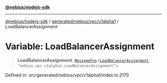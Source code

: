 [**@nebius/nodejs-sdk**](../../../../../README.md)

---

[@nebius/nodejs-sdk](../../../../../README.md) / [generated/nebius/vpc/v1alpha1](../README.md) / LoadBalancerAssignment

# Variable: LoadBalancerAssignment

> **LoadBalancerAssignment**: [`MessageFns`](../../../../../runtime/protos/core/interfaces/MessageFns.md)\<[`LoadBalancerAssignment`](../interfaces/LoadBalancerAssignment.md), `"nebius.vpc.v1alpha1.LoadBalancerAssignment"`\>

Defined in: src/generated/nebius/vpc/v1alpha1/index.ts:2170
